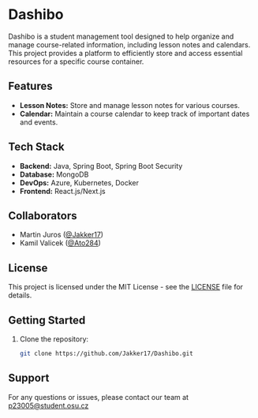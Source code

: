 # Dashibo

Dashibo is a student management tool designed to help organize and manage course-related information, including lesson notes and calendars. This project provides a platform to efficiently store and access essential resources for a specific course container.

## Features

- **Lesson Notes:** Store and manage lesson notes for various courses.
- **Calendar:** Maintain a course calendar to keep track of important dates and events.

## Tech Stack

- **Backend:** Java, Spring Boot, Spring Boot Security
- **Database:** MongoDB
- **DevOps:** Azure, Kubernetes, Docker
- **Frontend:** React.js/Next.js

## Collaborators

- Martin Juros ([@Jakker17](https://github.com/Jakker17))
- Kamil Valicek ([@Ato284](https://github.com/Ato284))

## License

This project is licensed under the MIT License - see the [LICENSE](LICENSE) file for details.

## Getting Started

1. Clone the repository:

   ```bash
   git clone https://github.com/Jakker17/Dashibo.git

## Support

For any questions or issues, please contact our team at p23005@student.osu.cz

